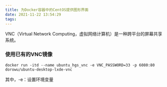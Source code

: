 ```yaml
---
title: 为Docker容器中的CentOS提供图形界面
date: 2021-11-22 13:54:29
tags:
---
```




VNC（Virtual Network Computing，虚拟网络计算机）是一种跨平台的屏幕共享系统。

### 使用已有的VNC镜像

```shell
docker run -itd --name ubuntu_hgs_vnc -e VNC_PASSWORD=33 -p 6080:80 dorowu/ubuntu-desktop-lxde-vnc
```

其中，-e：设置环境变量



```shell
```

